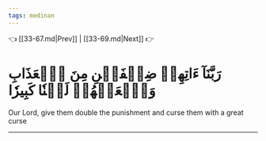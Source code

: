 ```yaml
---
tags: medinan
---
```


👈 [[33-67.md|Prev]] | [[33-69.md|Next]] 👉

# رَبَّنَآ ءَاتِهِمۡ ضِعۡفَيۡنِ مِنَ ٱلۡعَذَابِ وَٱلۡعَنۡهُمۡ لَعۡنٗا كَبِيرٗا

Our Lord, give them double the punishment and curse them with a great curse

---

